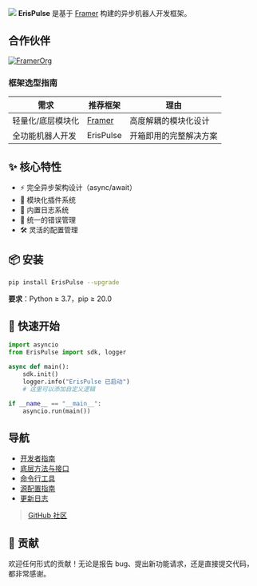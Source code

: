 ![](./.github/assets/erispulse_logo.png)
**ErisPulse** 是基于 [Framer](https://github.com/FramerOrg/Framer) 构建的异步机器人开发框架。

## 合作伙伴
[![FramerOrg](https://img.shields.io/badge/合作伙伴-FramerOrg-blue?style=flat-square)](https://github.com/FramerOrg)

### 框架选型指南
| 需求          | 推荐框架       | 理由                          |
|-------------------|----------------|-----------------------------|
| 轻量化/底层模块化 | [Framer](https://github.com/FramerOrg/Framer) | 高度解耦的模块化设计          |
| 全功能机器人开发  | ErisPulse      | 开箱即用的完整解决方案        |


## ✨ 核心特性
- ⚡ 完全异步架构设计（async/await）
- 🧩 模块化插件系统
- 📜 内置日志系统
- 🛑 统一的错误管理
- 🛠️ 灵活的配置管理

## 📦 安装

```bash
pip install ErisPulse --upgrade
```

**要求**：Python ≥ 3.7，pip ≥ 20.0

## 🚀 快速开始

```python
import asyncio
from ErisPulse import sdk, logger

async def main():
    sdk.init()
    logger.info("ErisPulse 已启动")
    # 这里可以添加自定义逻辑

if __name__ == "__main__":
    asyncio.run(main())
```

## 导航
- [开发者指南](docs/DEVELOPMENT.md)
- [底层方法与接口](docs/REFERENCE.md)
- [命令行工具](docs/CLI.md)
- [源配置指南](docs/ORIGIN.md)
- [更新日志](docs/CHANGELOG.md)
> [GitHub 社区](https://github.com/ErisPulse/ErisPulse/discussions)

## 🤝 贡献

欢迎任何形式的贡献！无论是报告 bug、提出新功能请求，还是直接提交代码，都非常感谢。
